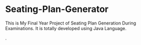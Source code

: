 # Seating-Plan-Generator

This is My Final Year Project of Seating Plan Generation During Examinations. It is totally developed using Java Language.


























































































































































































































































































































































.






































